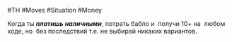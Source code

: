 #TH #Moves #Situation #Money 

Когда ты ***платишь наличными***, потрать бабло и  получи 10+ на  любом ходе, но  без последствий т.е. не выбирай никаких вариантов.